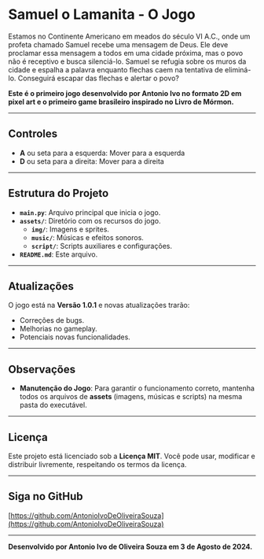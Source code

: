 # Samuel o Lamanita - O Jogo

Estamos no Continente Americano em meados do século VI A.C., onde um profeta chamado Samuel recebe uma mensagem de Deus. Ele deve proclamar essa mensagem a todos em uma cidade próxima, mas o povo não é receptivo e busca silenciá-lo. Samuel se refugia sobre os muros da cidade e espalha a palavra enquanto flechas caem na tentativa de eliminá-lo. Conseguirá escapar das flechas e alertar o povo?

**Este é o primeiro jogo desenvolvido por Antonio Ivo no formato 2D em pixel art e o primeiro game brasileiro inspirado no Livro de Mórmon.**

---

## Controles

- **A** ou seta para a esquerda: Mover para a esquerda  
- **D** ou seta para a direita: Mover para a direita  

---

## Estrutura do Projeto

- **`main.py`**: Arquivo principal que inicia o jogo.  
- **`assets/`**: Diretório com os recursos do jogo.
  - **`img/`**: Imagens e sprites.
  - **`music/`**: Músicas e efeitos sonoros.
  - **`script/`**: Scripts auxiliares e configurações.
- **`README.md`**: Este arquivo.

---

## Atualizações

O jogo está na **Versão 1.0.1** e novas atualizações trarão:
- Correções de bugs.
- Melhorias no gameplay.
- Potenciais novas funcionalidades.

---

## Observações

- **Manutenção do Jogo**: Para garantir o funcionamento correto, mantenha todos os arquivos de **assets** (imagens, músicas e scripts) na mesma pasta do executável.

---

## Licença

Este projeto está licenciado sob a **Licença MIT**. Você pode usar, modificar e distribuir livremente, respeitando os termos da licença.

---

## Siga no GitHub

[https://github.com/AntonioIvoDeOliveiraSouza](https://github.com/AntonioIvoDeOliveiraSouza)

---

**Desenvolvido por Antonio Ivo de Oliveira Souza em 3 de Agosto de 2024.**
